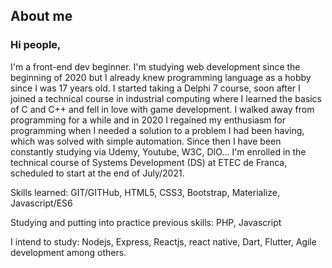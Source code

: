 ## About me

### Hi people,

I'm a front-end dev beginner.
I'm studying web development since the beginning of 2020 but I already knew programming language as a hobby since I was 17 years old.
I started taking a Delphi 7 course, soon after I joined a technical course in industrial computing where I learned the basics of C and C++ and fell in love with game development.
I walked away from programming for a while and in 2020 I regained my enthusiasm for programming when I needed a solution to a problem I had been having, which was solved with simple automation.
Since then I have been constantly studying via Udemy, Youtube, W3C, DIO...
I'm enrolled in the technical course of Systems Development (DS) at ETEC de Franca, scheduled to start at the end of July/2021.

Skills learned:
GIT/GITHub,
HTML5, CSS3, Bootstrap, Materialize, Javascript/ES6

Studying and putting into practice previous skills:
PHP, Javascript

I intend to study:
Nodejs, Express, Reactjs, react native, Dart, Flutter, Agile development among others.
<!--
**niodio/niodio** is a ✨ _special_ ✨ repository because its `README.md` (this file) appears on your GitHub profile.

Here are some ideas to get you started:

- 🔭 I’m currently working on ...
- 🌱 I’m currently learning ...
- 👯 I’m looking to collaborate on ...
- 🤔 I’m looking for help with ...
- 💬 Ask me about ...
- 📫 How to reach me: ...
- 😄 Pronouns: ...
- ⚡ Fun fact: ...
-->
